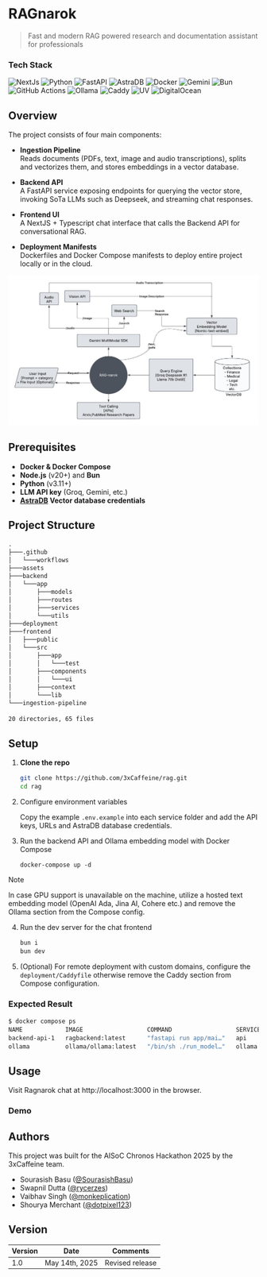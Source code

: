 # RAGnarok  
> Fast and modern RAG powered research and documentation assistant for professionals

### Tech Stack
![NextJs](https://img.shields.io/badge/Nextjs-black?style=for-the-badge&logo=nextdotjs&logoColor=white)
![Python](https://img.shields.io/badge/Python-blue?style=for-the-badge&logo=python&logoColor=white)
![FastAPI](https://img.shields.io/badge/FastAPI-009688.svg?style=for-the-badge&logo=FastAPI&logoColor=white)
![AstraDB](https://img.shields.io/badge/astradb-3b0764?style=for-the-badge&logo=expo&logoColor=b85930)
![Docker](https://img.shields.io/badge/docker-%230db7ed.svg?style=for-the-badge&logo=docker&logoColor=white)
![Gemini](https://img.shields.io/badge/gemini-8E75B2?style=for-the-badge&logo=google%20gemini&logoColor=white)
![Bun](https://img.shields.io/badge/Bun-000000.svg?style=for-the-badge&logo=Bun&logoColor=white)
![GitHub Actions](https://img.shields.io/badge/github%20actions-%232671E5.svg?style=for-the-badge&logo=githubactions&logoColor=white)
![Ollama](https://img.shields.io/badge/Ollama-FFF.svg?style=for-the-badge&logo=Ollama&logoColor=black)
![Caddy](https://img.shields.io/badge/Caddy-1F88C0.svg?style=for-the-badge&logo=Caddy&logoColor=white)
![UV](https://img.shields.io/badge/uv-DE5FE9.svg?style=for-the-badge&logo=uv&logoColor=white)
![DigitalOcean](https://img.shields.io/badge/DigitalOcean-0080FF.svg?style=for-the-badge&logo=DigitalOcean&logoColor=white)

## Overview

The project consists of four main components:

- **Ingestion Pipeline**  
  Reads documents (PDFs, text, image and audio transcriptions), splits and vectorizes them, and stores embeddings in a vector database.

- **Backend API**  
  A FastAPI service exposing endpoints for querying the vector store, invoking SoTa LLMs such as Deepseek, and streaming chat responses.

- **Frontend UI**  
  A NextJS + Typescript chat interface that calls the Backend API for conversational RAG.

- **Deployment Manifests**  
  Dockerfiles and Docker Compose manifests to deploy entire project locally or in the cloud.

![System Architecture](./assets/arch.jpeg)

## Prerequisites

- **Docker & Docker Compose**  
- **Node.js** (v20+) and **Bun**  
- **Python** (v3.11+)  
- **LLM API key** (Groq, Gemini, etc.)  
- **[AstraDB](https://www.datastax.com/lp/vector-database) Vector database credentials**  

## Project Structure
```
.
├───.github
│   └───workflows
├───assets
├───backend
│   └───app
│       ├───models
│       ├───routes
│       ├───services
│       └───utils
├───deployment
├───frontend
│   ├───public
│   └───src
│       ├───app
│       │   └───test
│       ├───components
│       │   └───ui
│       ├───context
│       └───lib
└───ingestion-pipeline

20 directories, 65 files
```

## Setup

1. **Clone the repo**  
   ```bash
   git clone https://github.com/3xCaffeine/rag.git
   cd rag
   ```
2. Configure environment variables

    Copy the example `.env.example` into each service folder and add the API keys, URLs and AstraDB database credentials.

3. Run the backend API and Ollama embedding model with Docker Compose
    ```
    docker-compose up -d
    ```
> [!NOTE]  
> In case GPU support is unavailable on the machine, utilize a hosted text embedding model (OpenAI Ada, Jina AI, Cohere etc.) and remove the Ollama section from the Compose config.

4. Run the dev server for the chat frontend
    ```bash
    bun i
    bun dev
    ```

5. (Optional) For remote deployment with custom domains, configure the `deployment/Caddyfile` otherwise remove the Caddy section from Compose configuration.

### Expected Result

```bash
$ docker compose ps
NAME            IMAGE                  COMMAND                  SERVICE   CREATED         STATUS                   PORTS
backend-api-1   ragbackend:latest      "fastapi run app/mai…"   api       3 minutes ago   Up 3 minutes (healthy)   0.0.0.0:8000->8000/tcp
ollama          ollama/ollama:latest   "/bin/sh ./run_model…"   ollama    9 seconds ago   Up 9 seconds             0.0.0.0:11434->11434/tcp
```

## Usage

Visit Ragnarok chat at http://localhost:3000 in the browser.


### Demo



## Authors
This project was built for the AISoC Chronos Hackathon 2025 by the 3xCaffeine team.

- Sourasish Basu ([@SourasishBasu](https://github.com/SourasishBasu))
- Swapnil Dutta ([@rycerzes](https://github.com/rycerzes))
- Vaibhav Singh ([@monkeplication](https://github.com/monkeplication))
- Shourya Merchant ([@dotpixel123](https://github.com/dotpixel123))

## Version
| Version | Date          		| Comments        |
| ------- | ------------------- | --------------- |
| 1.0     | May 14th, 2025      | Revised release |
